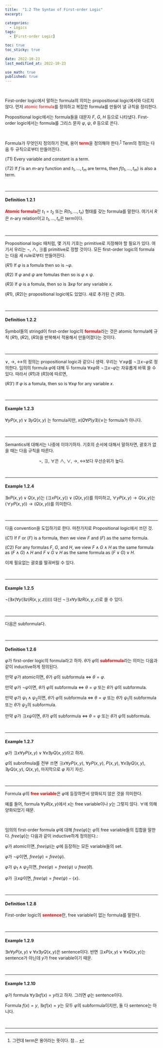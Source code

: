 ```yaml
---
title:  "1.2 The Syntax of First-order Logic"
excerpt: 

categories:
  - Logics
tags:
  - [First-order Logic]

toc: true
toc_sticky: true
 
date: 2022-10-23
last_modified_at: 2022-10-23

use_math: true
published: true
---
```


<br>

First-order logic에서 말하는 formula의 의미는 propositional logic에서와 다르지 않다. 먼저 <span style="color:red">atomic formula</span>를 정의하고 복잡한 formula를 만들어 낼 규칙을 정리한다.

Propositional logic에서는 formula들을 대문자 $F$, $G$, $H$ 등으로 나타냈다. First-order logic에서는 formula를 그리스 문자 $\varphi$, $\psi$, $\theta$ 등으로 쓴다.

<br>

Formula가 무엇인지 정의하기 전에, 용어 <span style="color:red">**term**</span>을 정의해야 한다.<sup id="fnref:1"><a href="#fn:1" rel="footnote">1</a></sup> Term의 정의는 다음 두 규칙으로부터 만들어진다.

<div style="text-align: left">

$(T1)$ Every variable and constant is a term.

$(T2)$ If $f$ is an $m$-ary function and $t_1, \dots, t_m$ are terms, then $f(t_1, \dots, t_m)$ is also a term.
</div>

<br>

---

#### Definition 1.2.1

<span style="color:red">**Atomic formula**</span>란 $t_1=t_2$ 또는 $R(t_1, \dots, t_n)$ 형태를 갖는 formula를 말한다. 여기서 $R$은 $n$-ary relation이고 $t_1, \dots, t_n$은 term이다.

<br>

---

Propositional logic 때처럼, 몇 가지 기호는 primitive로 지정해야 할 필요가 있다. 여기서 우리는 $\neg$, $\wedge$, $\exists$를 primitive로 정할 것이다. 모든 first-order logic의 formula는 다음 세 rule로부터 만들어진다.

<div style="text-align: left">

$(R1)$ If $\varphi$ is a fomula then so is $\neg\varphi$.

$(R2)$ If $\varphi$ and $\psi$ are fomulas then so is $\varphi \wedge \psi$.

$(R3)$ If $\varphi$ is a fomula, then so is $\exists x \varphi$ for any variable $x$.

</div>

$(R1)$, $(R2)$는 propositional logic에도 있었다. 새로 추가된 건 $(R3)$.

<br>

---

#### Definition 1.2.2

Symbol들의 stringd이 first-order logic의 <span style="color:red">**formula**</span>라는 것은 atomic formula에 규칙 $(R1)$, $(R2)$, $(R3)$을 반복해서 적용해서 만들어졌다는 것이다.


<br>

---

$\vee$, $\rightarrow$, $\leftrightarrow$의 정의는 propositional logic과 같으니 생략. 우리는 $\forall x \varphi$를 $\neg \exists x \neg \varphi$로 정의한다. 임의의 formula $\varphi$에 대해 두 formula $\forall x \varphi$와 $\neg \exists x \neg \varphi$는 자유롭게 바꿔 쓸 수 있다. 따라서 $(R1)$과 $(R3)$에 따르면,

<div style="text-align: left">

$(R3')$ If $\varphi$ is a fomula, then so is $\forall x \varphi$ for any variable $x$.

</div>

<br>

---

#### Example 1.2.3

$\forall y P(x,y) \vee \exists y Q(x,y)$ 는 formula지만, $x(Q \forall P) y \exists )( \vee$는 formula가 아니다.


<br>

---

Semantics에 대해서는 나중에 이야기하자. 기호의 순서에 대해서 말하자면, 괄호가 없을 때는 다음 규칙을 따른다.

<div style="text-align: center">

$\neg$, $\exists$, $\forall$은 $\wedge$, $\vee$, $\rightarrow$, $\leftrightarrow$보다 우선순위가 높다.

</div>


<br>

---

#### Example 1.2.4

$\exists x P(x,y) \vee Q(x,y)$는 $(\exists x P(x,y)) \vee (Q(x,y))$를 의미하고, $\forall y P(x,y) \rightarrow Q(x,y)$는 $(\forall y P(x,y)) \rightarrow (Q(x,y))$를 의미한다.

<br>

---

다음 convention을 도입하기로 한다. 마찬가지로 Propositional logic에서 쓰던 것.


<div style="text-align: left">

$(C1)$ If $F$ or $(F)$ is a formula, then we view $F$ and $(F)$ as the same formula.

$(C2)$ For any formulas $F$, $G$, and $H$, we view $F \wedge G \wedge H$ as the same formula as $(F \wedge G) \wedge H$ and $F \vee G \vee H$ as the same formula as $(F \vee G) \vee H$.

</div>

이제 필요없는 괄호를 떨궈버릴 수 있다.


<br>

---

#### Example 1.2.5

$\neg (\exists x (\forall y (\exists z (R(x, y, z)))))$ 대신 $\neg \exists x \forall y \exists z R(x, y, z)$로 쓸 수 있다.

<br>

---

다음은 subformula다.

<br>

---

#### Definition 1.2.6

$\varphi$가 first-order logic의 formula라고 하자. $\theta$가 $\varphi$의 <span style="color:red">**subformula**</span>라는 의미는 다음과 같이 inductive하게 정의된다.

만약 $\varphi$가 atomic이면, $\theta$가 $\varphi$의 subformula $\Leftrightarrow$ $\theta = \varphi$.

만약 $\varphi$가 $\neg \psi$이면, $\theta$가 $\varphi$의 subformula $\Leftrightarrow$ $\theta = \varphi$ 또는 $\theta$가 $\psi$의 subformula.

만약 $\varphi$가 $\psi_1 \wedge \psi_2$이면, $\theta$가 $\varphi$의 subformula $\Leftrightarrow$ $\theta = \varphi$ 또는 $\theta$가 $\psi_1$의 subformula 또는 $\theta$가 $\psi_2$의 subformula.

만약 $\varphi$가 $\exists x \psi$이면, $\theta$가 $\varphi$의 subformula $\Leftrightarrow$ $\theta = \varphi$ 또는 $\theta$가 $\psi$의 subformula.

<br>

---

#### Example 1.2.7

$\varphi$가 $\exists x \forall y P(x,y) \vee \forall x \exists y Q(x,y)$라고 하자.

$\varphi$의 subrofmula를 전부 쓰면 $\exists x \forall y P(x,y)$, $\forall y P(x,y)$, $P(x,y)$, $\forall x \exists y Q(x,y)$, $\exists y Q(x,y)$, $Q(x,y)$, 마지막으로 $\varphi$ 자기 자신.

<br>

---

Formula $\varphi$의 <span style="color:red">**free variable**</span>은 $\varphi$에 등장하면서 양화되지 않은 것을 의미한다.

예를 들어, formula $\forall y R(x, y)$에서 $x$는 free variable이나 $y$는 그렇지 않다. $\forall$에 의해 양화되었기 때문.

<br>

임의의 first-order formula $\varphi$에 대해 $free(\varphi)$는 $\varphi$의 free variable들의 집합을 말한다. $free(\varphi)$는 다음과 같이 inductive하게 정의된다.:

$\varphi$가 atomic이면, $free(\varphi)$는 $\varphi$에 등장하는 모든 variable들의 set.

$\varphi$가 $\neg \psi$이면, $free(\varphi) = free(\psi)$.

$\varphi$가 $\psi_1 \wedge \psi_2$이면, $free(\varphi) = free(\psi) \cup free(\theta)$.

$\varphi$가 $\exists x \psi$이면, $free(\varphi) = free(\psi) - \{x\}$.

<br>

---

#### Definition 1.2.8

First-order logic의 <span style="color:red">**sentence**</span>란, free variable이 없는 formula를 말한다.

<br>

---

#### Example 1.2.9

$\exists x \forall y P(x,y) \vee \forall x \exists y Q(x,y)$은 sentence이다. 반면 $\exists x P(x,y) \vee \forall x Q(x,y)$는 sentence가 아닌데 $y$가 free variable이기 때문.

<br>

---

#### Example 1.2.10

$\varphi$가 formula $\forall y \exists x f(x) = y$라고 하자. 그러면 $\varphi$는 sentence이다.

Formula $f(x)=y$, $\exists x f(x) = y$는 모두 $\varphi$의 subformula이지만, 둘 다 sentence는 아니다.


<br>

---
---

<div class="footnotes"><ol>
<li class="footnote" id="fn:1">
<p>
그런데 term은 용어라는 뜻이다. 참...
<a href="#fnref:1" title=""> ↩</a><p>